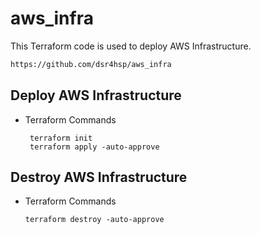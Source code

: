 # aws_infra
This Terraform code is used to deploy AWS Infrastructure.

```sh
https://github.com/dsr4hsp/aws_infra
```


## Deploy AWS Infrastructure
- Terraform Commands 
  ```
   terraform init
   terraform apply -auto-approve
  ```
  

## Destroy AWS Infrastructure
- Terraform Commands 
  ```
  terraform destroy -auto-approve
  ```
